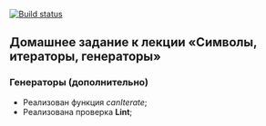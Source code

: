 [![Build status](https://ci.appveyor.com/api/projects/status/yfi8tf3qp4tqdx6d?svg=true)](https://ci.appveyor.com/project/Cazuist/ajs-8-symbol-generator-add)

## Домашнее задание к лекции «Символы, итераторы, генераторы»
### Генераторы (дополнительно)

- Реализован функция *canIterate*;
- Реализована проверка  **Lint**;
